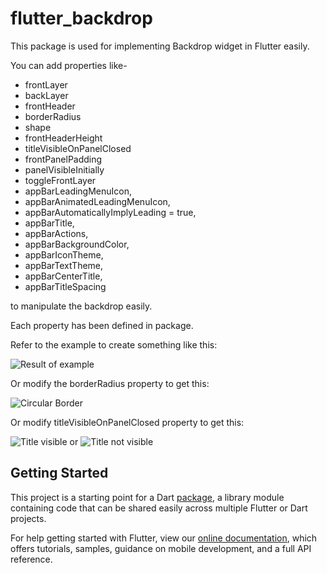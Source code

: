 # flutter_backdrop

This package is used for implementing Backdrop widget in Flutter easily.

You can add properties like-

* frontLayer
* backLayer
* frontHeader
* borderRadius
* shape
* frontHeaderHeight
* titleVisibleOnPanelClosed
* frontPanelPadding
* panelVisibleInitially
* toggleFrontLayer
* appBarLeadingMenuIcon,
* appBarAnimatedLeadingMenuIcon,
* appBarAutomaticallyImplyLeading = true,
* appBarTitle,
* appBarActions,
* appBarBackgroundColor,
* appBarIconTheme,
* appBarTextTheme,
* appBarCenterTitle,
* appBarTitleSpacing

to manipulate the backdrop easily.

Each property has been defined in package.

Refer to the example to create something like this: 

![Result of example](https://github.com/mdazharuddin1011999/flutter_backdrop/tree/master/images/demo.gif)

Or modify the borderRadius property to get this:

![Circular Border](https://github.com/mdazharuddin1011999/flutter_backdrop/tree/master/images/circular.png)

Or modify titleVisibleOnPanelClosed property to get this:

![Title visible](https://github.com/mdazharuddin1011999/flutter_backdrop/tree/master/images/title.png) or ![Title not visible](https://github.com/mdazharuddin1011999/flutter_backdrop/tree/master/images/noTitle.png)

## Getting Started

This project is a starting point for a Dart
[package](https://flutter.io/developing-packages/),
a library module containing code that can be shared easily across
multiple Flutter or Dart projects.

For help getting started with Flutter, view our 
[online documentation](https://flutter.io/docs), which offers tutorials, 
samples, guidance on mobile development, and a full API reference.

